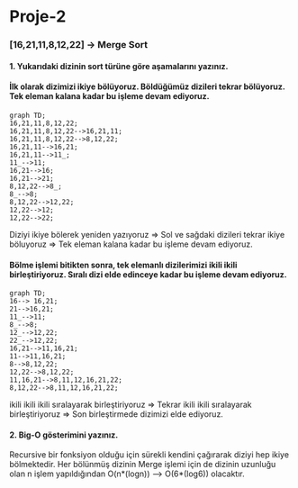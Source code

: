 # Proje-2
### [16,21,11,8,12,22] -> Merge Sort

#### 1. Yukarıdaki dizinin sort türüne göre aşamalarını yazınız.
#### İlk olarak dizimizi ikiye bölüyoruz. Böldüğümüz dizileri tekrar bölüyoruz. Tek eleman kalana kadar bu işleme devam ediyoruz.

```mermaid
graph TD;
16,21,11,8,12,22;
16,21,11,8,12,22-->16,21,11;
16,21,11,8,12,22-->8,12,22;
16,21,11-->16,21;
16,21,11-->11_;
11_-->11;
16,21-->16;
16,21-->21;
8,12,22-->8_;
8_-->8;
8,12,22-->12,22;
12,22-->12;
12,22-->22;
```

Diziyi ikiye bölerek yeniden yazıyoruz => Sol ve sağdaki dizileri tekrar ikiye böluyoruz => Tek eleman kalana kadar bu işleme devam ediyoruz. 


####  Bölme işlemi bitikten sonra, tek elemanlı dizilerimizi ikili ikili birleştiriyoruz. Sıralı dizi elde edinceye kadar bu işleme devam ediyoruz.

```mermaid
graph TD;
16--> 16,21;
21-->16,21;
11_-->11;
8_-->8;
12_-->12,22;
22_-->12,22;
16,21-->11,16,21;
11-->11,16,21;
8-->8,12,22;
12,22-->8,12,22;
11,16,21-->8,11,12,16,21,22;
8,12,22-->8,11,12,16,21,22;
```

ikili ikili ikili sıralayarak birleştiriyoruz => Tekrar ikili ikili sıralayarak birleştiriyoruz => Son birleştirmede dizimizi elde ediyoruz.


#### 2. Big-O gösterimini yazınız.
Recursive bir fonksiyon olduğu için sürekli kendini çağırarak diziyi hep ikiye bölmektedir. Her bölünmüş dizinin Merge işlemi için de dizinin uzunluğu olan n işlem yapıldığından O(n*(logn)) --> O(6*(log6)) olacaktır.

